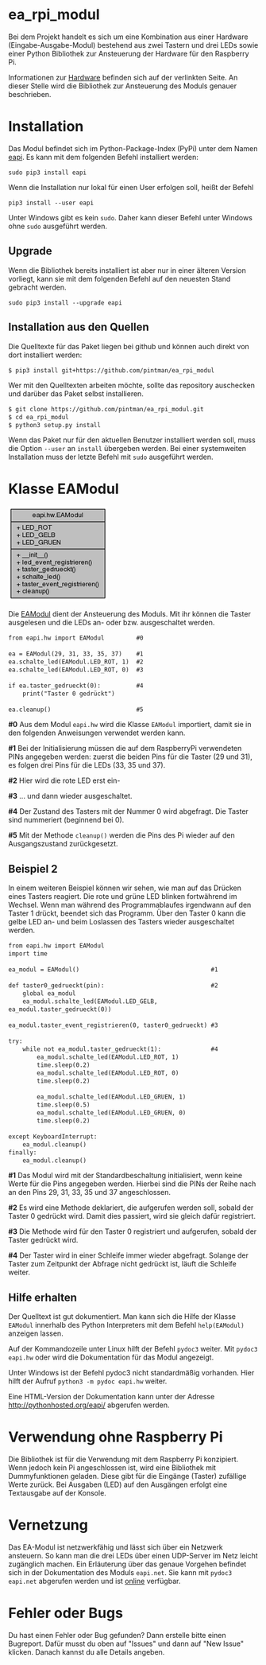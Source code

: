 ea_rpi_modul
============

Bei dem Projekt handelt es sich um eine Kombination aus einer Hardware 
(Eingabe-Ausgabe-Modul) bestehend aus zwei Tastern und drei LEDs sowie 
einer Python Bibliothek zur Ansteuerung der Hardware für den Raspberry Pi.

Informationen zur [Hardware](hardware) befinden sich auf der verlinkten Seite.
An dieser Stelle wird die Bibliothek zur Ansteuerung des Moduls genauer
beschrieben.

Installation
============

Das Modul befindet sich im Python-Package-Index (PyPi) unter dem Namen
[eapi](https://pypi.python.org/pypi/eapi). Es kann mit dem folgenden Befehl
installiert werden:

    sudo pip3 install eapi

Wenn die Installation nur lokal für einen User erfolgen soll, heißt der Befehl 

    pip3 install --user eapi

Unter Windows gibt es kein `sudo`. Daher kann dieser Befehl unter Windows
ohne `sudo` ausgeführt werden.


Upgrade
-------

Wenn die Bibliothek bereits installiert ist aber nur in einer älteren Version
vorliegt, kann sie mit dem folgenden Befehl auf den neuesten Stand gebracht werden.

    sudo pip3 install --upgrade eapi


Installation aus den Quellen
----------------------------

Die Quelltexte für das Paket liegen bei github und können auch direkt von dort
installiert werden:

    $ pip3 install git+https://github.com/pintman/ea_rpi_modul

Wer mit den Quelltexten arbeiten möchte, sollte das repository auschecken und
darüber das Paket selbst installieren.

    $ git clone https://github.com/pintman/ea_rpi_modul.git
    $ cd ea_rpi_modul
    $ python3 setup.py install

Wenn das Paket nur für den aktuellen Benutzer installiert werden soll, muss
die Option `--user` an `install` übergeben werden. Bei einer systemweiten
Installation muss der letzte Befehl mit `sudo` ausgeführt werden.


Klasse EAModul
==============

![Klassendiagramm (automatisch generiert mit pyreverse)](./klassendiagramm.png)

Die [EAModul](http://pythonhosted.org/eapi/classeapi_1_1hw_1_1EAModul.html)
dient der Ansteuerung des Moduls. Mit ihr können die Taster ausgelesen und die 
LEDs an- oder  bzw. ausgeschaltet werden.

    from eapi.hw import EAModul         #0

    ea = EAModul(29, 31, 33, 35, 37)    #1
    ea.schalte_led(EAModul.LED_ROT, 1)  #2
    ea.schalte_led(EAModul.LED_ROT, 0)  #3
    
    if ea.taster_gedrueckt(0):          #4
        print("Taster 0 gedrückt")
        
    ea.cleanup()                        #5

**#0** Aus dem Modul `eapi.hw` wird die Klasse `EAModul` importiert, damit sie
in den folgenden Anweisungen verwendet werden kann.

**#1** Bei der Initialisierung müssen die auf dem RaspberryPi verwendeten PINs
angegeben werden: zuerst die beiden Pins für die Taster (29 und 31), es folgen 
drei Pins für die LEDs (33, 35 und 37).

**#2** Hier wird die rote LED erst ein-

**#3** ... und dann wieder ausgeschaltet.

**#4** Der Zustand des Tasters mit der Nummer 0 wird abgefragt. Die Taster
sind nummeriert (beginnend bei 0).

**#5** Mit der Methode `cleanup()` werden die Pins des Pi wieder auf den
Ausgangszustand zurückgesetzt.

Beispiel 2
----------

In einem weiteren Beispiel können wir sehen, wie man auf das Drücken eines
Tasters reagiert. Die rote und grüne LED blinken fortwährend im Wechsel. Wenn
man während des Programmablaufes irgendwann auf den Taster 1 drückt, beendet
sich das Programm. Über den Taster 0 kann die gelbe LED an- und beim
Loslassen des Tasters wieder ausgeschaltet werden.

    from eapi.hw import EAModul
    import time

    ea_modul = EAModul()                                     #1

    def taster0_gedrueckt(pin):                              #2
        global ea_modul
        ea_modul.schalte_led(EAModul.LED_GELB, ea_modul.taster_gedrueckt(0))

    ea_modul.taster_event_registrieren(0, taster0_gedrueckt) #3

    try:
        while not ea_modul.taster_gedrueckt(1):              #4
            ea_modul.schalte_led(EAModul.LED_ROT, 1)
            time.sleep(0.2)
            ea_modul.schalte_led(EAModul.LED_ROT, 0)
            time.sleep(0.2)

            ea_modul.schalte_led(EAModul.LED_GRUEN, 1)
            time.sleep(0.5)
            ea_modul.schalte_led(EAModul.LED_GRUEN, 0)
            time.sleep(0.2)

    except KeyboardInterrupt:
        ea_modul.cleanup()
    finally:
        ea_modul.cleanup()



**#1** Das Modul wird mit der Standardbeschaltung initialisiert, wenn 
keine Werte für die Pins angegeben werden. Hierbei sind
die PINs der Reihe nach an den Pins 29, 31, 33, 35 und 37 angeschlossen.

**#2** Es wird eine Methode deklariert, die  aufgerufen werden soll, 
sobald der Taster 0 gedrückt wird. Damit dies passiert, wird sie 
gleich dafür registriert.

**#3** Die Methode wird für den Taster 0 registriert und aufgerufen, sobald
der Taster gedrückt wird.

**#4** Der Taster wird in einer Schleife immer wieder abgefragt. Solange der
Taster zum Zeitpunkt der Abfrage nicht gedrückt ist, läuft die Schleife weiter.


Hilfe erhalten
--------------

Der Quelltext ist gut dokumentiert. Man kann sich die Hilfe der Klasse
`EAModul` innerhalb des Python Interpreters mit dem Befehl `help(EAModul)`
anzeigen lassen.

Auf der Kommandozeile unter Linux hilft der Befehl `pydoc3` weiter. Mit
`pydoc3 eapi.hw` oder wird die Dokumentation für das Modul angezeigt.

Unter Windows ist der Befehl pydoc3 nicht standardmäßig vorhanden. Hier hilft
der Aufruf `python3 -m pydoc eapi.hw` weiter.

Eine HTML-Version der Dokumentation kann unter der Adresse
http://pythonhosted.org/eapi/ abgerufen werden.


Verwendung ohne Raspberry Pi
============================

Die Bibliothek ist für die Verwendung mit dem Raspberry Pi konzipiert. Wenn
jedoch kein Pi angeschlossen ist, wird eine Bibliothek mit Dummyfunktionen
geladen. Diese gibt für die Eingänge (Taster) zufällige Werte zurück. Bei
Ausgaben (LED) auf den Ausgängen erfolgt eine Textausgabe auf der Konsole.

Vernetzung
==========

Das EA-Modul ist netzwerkfähig und lässt sich über ein Netzwerk ansteuern. So
kann man die drei LEDs über einen UDP-Server im Netz leicht zugänglich
machen. Ein Erläuterung über das genaue Vorgehen befindet sich in der
Dokumentation des Moduls `eapi.net`. Sie kann mit `pydoc3 eapi.net` abgerufen
werden und ist 
[online](http://pythonhosted.org/eapi/namespaceeapi_1_1net.html) 
verfügbar.

Fehler oder Bugs
================

Du hast einen Fehler oder Bug gefunden? Dann erstelle bitte einen
Bugreport. Dafür musst du oben auf "Issues" und dann auf "New Issue"
klicken. Danach kannst du alle Details angeben.


